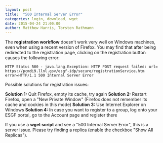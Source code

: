 ```yaml
---
layout: post
title:  "500 Internal Server Error"
categories: login, download, wget
date: 2015-04-24 21:00:00
author: Matthew Harris, Torsten Rathmann
---
```


The **registration workflow** doesn't work very well on Windows machines, even when using a recent version of Firefox. You may find that after being redirected to the registration page, clicking on the registration button causes the following error:

    HTTP Status 500 - java.lang.Exception: HTTP POST request failed: url= https://pcmdi9.llnl.gov/esgf-idp/secure/registrationService.htm error=HTTP/1.1 500 Internal Server Error

Possible solutions for registration issues:

**Solution 1:** Quit Firefox, empty its cache, try again
**Solution 2:** Restart Firefox, open a "New Private Window" (Firefox does not remember its cache and cookies in this mode)
**Solution 3:** Use Internet Explorer on Windows
**Solution 4:** In case you want to register to a group, log onto your ESGF portal, go to the Account page and register there

If you use a **wget script** and see a "500 Internal Server Error", this is a server issue. Please try finding a replica (enable the checkbox "Show All Replicas").

